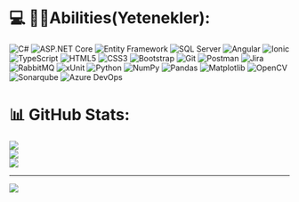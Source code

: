 

# 💻 👨‍💻Abilities(Yetenekler):
![C#](https://img.shields.io/badge/c%23-%23239120.svg?style=for-the-badge&logo=csharp&logoColor=green)
![ASP.NET Core](https://img.shields.io/badge/ASP.NET_Core-%230072AD.svg?style=for-the-badge&logo=aspdotnet&logoColor=white)
![Entity Framework](https://img.shields.io/badge/Entity_Framework-%234682C4.svg?style=for-the-badge&logo=entity-framework&logoColor=white)
![SQL Server](https://img.shields.io/badge/SQL_Server-%23750017.svg?style=for-the-badge&logo=microsoft-sql-server&logoColor=white)
![Angular](https://img.shields.io/badge/Angular-%23DD0031.svg?style=for-the-badge&logo=angular&logoColor=white)
![Ionic](https://img.shields.io/badge/Ionic-%230357A6.svg?style=for-the-badge&logo=ionic&logoColor=white)
![TypeScript](https://img.shields.io/badge/TypeScript-%23007ACC.svg?style=for-the-badge&logo=typescript&logoColor=white)
![HTML5](https://img.shields.io/badge/HTML5-%23E34F26.svg?style=for-the-badge&logo=html5&logoColor=white)
![CSS3](https://img.shields.io/badge/CSS3-%231572B6.svg?style=for-the-badge&logo=css3&logoColor=white)
![Bootstrap](https://img.shields.io/badge/Bootstrap-%23563D7C.svg?style=for-the-badge&logo=bootstrap&logoColor=white)
![Git](https://img.shields.io/badge/Git-%23F05032.svg?style=for-the-badge&logo=git&logoColor=white)
![Postman](https://img.shields.io/badge/Postman-%23FF6C37.svg?style=for-the-badge&logo=postman&logoColor=white) ![Jira](https://img.shields.io/badge/Jira-%230A0FFF.svg?style=for-the-badge&logo=jira&logoColor=white)
![RabbitMQ](https://img.shields.io/badge/RabbitMQ-%23FF6600.svg?style=for-the-badge&logo=rabbitmq&logoColor=white)
![xUnit](https://img.shields.io/badge/xUnit.net-%23239120.svg?style=for-the-badge&logo=.net&logoColor=white)
![Python](https://img.shields.io/badge/Python-%2314354C.svg?style=for-the-badge&logo=python&logoColor=white)
![NumPy](https://img.shields.io/badge/NumPy-%23013243.svg?style=for-the-badge&logo=numpy&logoColor=white)
![Pandas](https://img.shields.io/badge/Pandas-%23150458.svg?style=for-the-badge&logo=pandas&logoColor=white)
![Matplotlib](https://img.shields.io/badge/Matplotlib-%230C4B33.svg?style=for-the-badge&logo=matplotlib&logoColor=white)
![OpenCV](https://img.shields.io/badge/OpenCV-%23white.svg?style=for-the-badge&logo=opencv&logoColor=black)
![Sonarqube](https://img.shields.io/badge/Sonarqube-green.svg?style=for-the-badge&logo=sonarqube&logoColor=black)
![Azure DevOps](https://img.shields.io/badge/Azure%20DevOps-0078D7.svg?style=for-the-badge&logo=azuredevops&logoColor=white)


# 📊 GitHub Stats:
![](https://github-readme-stats.vercel.app/api?username=Muratcany001&theme=dark&hide_border=false&include_all_commits=false&count_private=false)<br/>
![](https://nirzak-streak-stats.vercel.app/?user=Muratcany001&theme=dark&hide_border=false)<br/>
![](https://github-readme-stats.vercel.app/api/top-langs/?username=Muratcany001&theme=dark&hide_border=false&include_all_commits=false&count_private=false&layout=compact)

---
[![](https://visitcount.itsvg.in/api?id=Muratcany001&icon=0&color=0)](https://visitcount.itsvg.in)

<!-- Proudly created with GPRM ( https://gprm.itsvg.in ) -->
